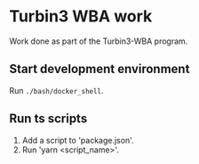 # Turbin3 WBA work

Work done as part of the Turbin3-WBA program.

## Start development environment

Run `./bash/docker_shell`.

## Run ts scripts

1. Add a script to 'package.json'.
2. Run 'yarn <script_name>'.


